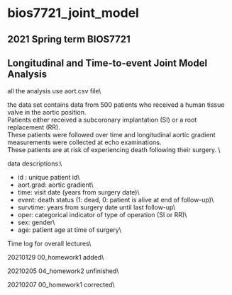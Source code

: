 # bios7721_joint_model
## 2021 Spring term BIOS7721
## Longitudinal and Time-to-event Joint Model Analysis

all the analysis use aort.csv file\

the data set contains data from 500 patients 
who received a human tissue valve in the aortic position. \
Patients either received a subcoronary implantation (SI) or a root replacement (RR).\
These patients were followed over time and longitudinal aortic gradient measurements 
were collected at echo examinations.\
These patients are at risk of experiencing death following their surgery. \

data descriptions:\
* id : unique patient id\
* aort.grad: aortic gradient\
* time: visit date (years from surgery date)\
* event: death status (1: dead, 0: patient is alive at end of follow-up)\
* survtime: years from surgery date until last follow-up\
* oper: categorical indicator of type of operation (SI or RR)\
* sex: gender\
* age: patient age at time of surgery\

Time log for overall lectures\
    
20210129 00_homework1 added\
    
20210205 04_homework2 unfinished\

20210207 00_homework1 corrected\


